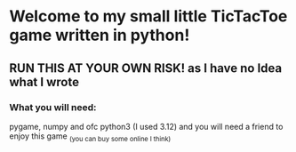 # Welcome to my small little TicTacToe game written in python!

## RUN THIS AT YOUR OWN RISK! as I have no Idea what I wrote


### What you will need:
pygame, numpy and ofc python3 (I used 3.12)
and you will need a friend to enjoy this game <sub>(you can buy some online I think)</sub>
